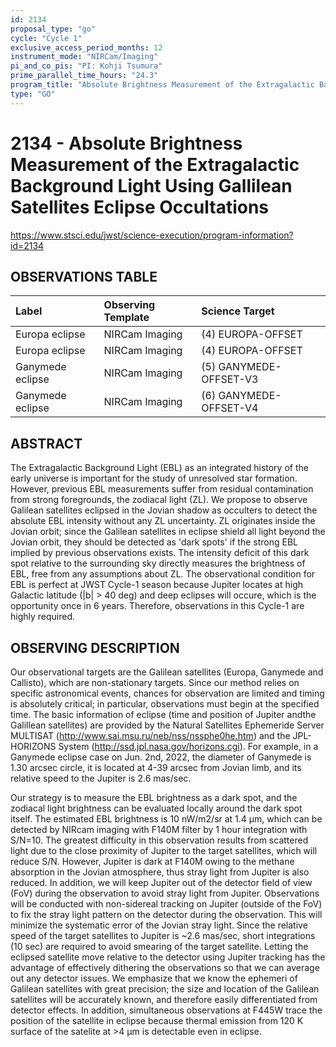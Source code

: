 ```yaml
---
id: 2134
proposal_type: "go"
cycle: "Cycle 1"
exclusive_access_period_months: 12
instrument_mode: "NIRCam/Imaging"
pi_and_co_pis: "PI: Kohji Tsumura"
prime_parallel_time_hours: "24.3"
program_title: "Absolute Brightness Measurement of the Extragalactic Background Light Using Gallilean Satellites Eclipse Occultations"
type: "GO"
---
```

# 2134 - Absolute Brightness Measurement of the Extragalactic Background Light Using Gallilean Satellites Eclipse Occultations
https://www.stsci.edu/jwst/science-execution/program-information?id=2134
## OBSERVATIONS TABLE
| Label              | Observing Template | Science Target       |
| :----------------- | :----------------- | :------------------- |
| Europa eclipse     | NIRCam Imaging     | (4) EUROPA-OFFSET    |
| Europa eclipse     | NIRCam Imaging     | (4) EUROPA-OFFSET    |
| Ganymede eclipse   | NIRCam Imaging     | (5) GANYMEDE-OFFSET-V3 |
| Ganymede eclipse   | NIRCam Imaging     | (6) GANYMEDE-OFFSET-V4 |

## ABSTRACT

The Extragalactic Background Light (EBL) as an integrated history of the early universe is important for the study of unresolved star formation. However, previous EBL measurements suffer from residual contamination from strong foregrounds, the zodiacal light (ZL). We propose to observe Galilean satellites eclipsed in the Jovian shadow as occulters to detect the absolute EBL intensity without any ZL uncertainty. ZL originates inside the Jovian orbit; since the Galilean satellites in eclipse shield all light beyond the Jovian orbit, they should be detected as 'dark spots' if the strong EBL implied by previous observations exists. The intensity deficit of this dark spot relative to the surrounding sky directly measures the brightness of EBL, free from any assumptions about ZL. The observational condition for EBL is perfect at JWST Cycle-1 season because Jupiter locates at high Galactic latitude (|b| > 40 deg) and deep eclipses will occure, which is the opportunity once in 6 years. Therefore, observations in this Cycle-1 are highly required.

## OBSERVING DESCRIPTION

Our observational targets are the Galilean satellites (Europa, Ganymede and Callisto), which are non-stationary targets. Since our method relies on specific astronomical events, chances for observation are limited and timing is absolutely critical; in particular, observations must begin at the specified time. The basic information of eclipse (time and position of Jupiter andthe Galillean satellites) are provided by the Natural Satellites Ephemeride Server MULTISAT (http://www.sai.msu.ru/neb/nss/nssphe0he.htm) and the JPL-HORIZONS System (http://ssd.jpl.nasa.gov/horizons.cgi). For example, in a Ganymede eclipse case on Jun. 2nd, 2022, the diameter of Ganymede is 1.30 arcsec circle, it is located at 4-39 arcsec from Jovian limb, and its relative speed to the Jupiter is 2.6 mas/sec.

Our strategy is to measure the EBL brightness as a dark spot, and the zodiacal light brightness can be evaluated locally around the dark spot itself. The estimated EBL brightness is 10 nW/m2/sr at 1.4 µm, which can be detected by NIRcam imaging with F140M filter by 1 hour integration with S/N=10. The greatest difficulty in this observation results from scattered light due to the close proximity of Jupiter to the target satellites, which will reduce S/N. However, Jupiter is dark at F140M owing to the methane absorption in the Jovian atmosphere, thus stray light from Jupiter is also reduced. In addition, we will keep Jupiter out of the detector field of view (FoV) during the observation to avoid stray light from Jupiter. Observations will be conducted with non-sidereal tracking on Jupiter (outside of the FoV) to fix the stray light pattern on the detector during the observation. This will minimize the systematic error of the Jovian stray light. Since the relative speed of the target satellites to Jupiter is ~2.6 mas/sec, short integrations (10 sec) are required to avoid smearing of the target satellite. Letting the eclipsed satellite move relative to the detector using Jupiter tracking has the advantage of effectively dithering the observations so that we can average out any detector issues. We emphasize that we know the ephemeri of Galilean satellites with great precision; the size and location of the Galilean satellites will be accurately known, and therefore easily differentiated from detector effects. In addition, simultaneous observations at F445W trace the position of the satellite in eclipse because thermal emission from 120 K surface of the satelite at >4 µm is detectable even in eclipse.